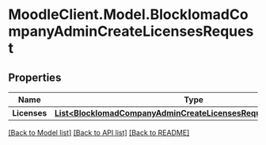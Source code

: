 # MoodleClient.Model.BlockIomadCompanyAdminCreateLicensesRequest

## Properties

Name | Type | Description | Notes
------------ | ------------- | ------------- | -------------
**Licenses** | [**List&lt;BlockIomadCompanyAdminCreateLicensesRequestLicensesInner&gt;**](BlockIomadCompanyAdminCreateLicensesRequestLicensesInner.md) |  | 

[[Back to Model list]](../README.md#documentation-for-models) [[Back to API list]](../README.md#documentation-for-api-endpoints) [[Back to README]](../README.md)

